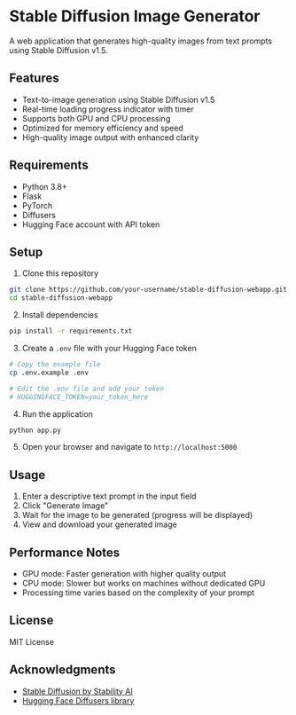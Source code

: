 # Stable Diffusion Image Generator

A web application that generates high-quality images from text prompts using Stable Diffusion v1.5.

## Features

- Text-to-image generation using Stable Diffusion v1.5
- Real-time loading progress indicator with timer
- Supports both GPU and CPU processing
- Optimized for memory efficiency and speed
- High-quality image output with enhanced clarity

## Requirements

- Python 3.8+
- Flask
- PyTorch
- Diffusers
- Hugging Face account with API token

## Setup

1. Clone this repository
```bash
git clone https://github.com/your-username/stable-diffusion-webapp.git
cd stable-diffusion-webapp
```

2. Install dependencies
```bash
pip install -r requirements.txt
```

3. Create a `.env` file with your Hugging Face token
```bash
# Copy the example file
cp .env.example .env

# Edit the .env file and add your token
# HUGGINGFACE_TOKEN=your_token_here
```

4. Run the application
```bash
python app.py
```

5. Open your browser and navigate to `http://localhost:5000`

## Usage

1. Enter a descriptive text prompt in the input field
2. Click "Generate Image"
3. Wait for the image to be generated (progress will be displayed)
4. View and download your generated image

## Performance Notes

- GPU mode: Faster generation with higher quality output
- CPU mode: Slower but works on machines without dedicated GPU
- Processing time varies based on the complexity of your prompt

## License

MIT License

## Acknowledgments

- [Stable Diffusion by Stability AI](https://stability.ai/stable-diffusion)
- [Hugging Face Diffusers library](https://github.com/huggingface/diffusers)
